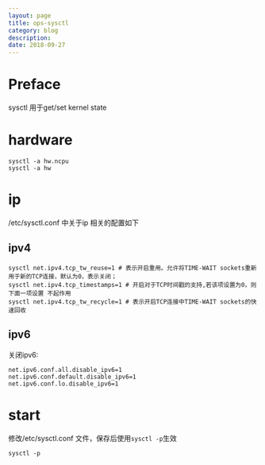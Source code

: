 ```yaml
---
layout: page
title: ops-sysctl
category: blog
description: 
date: 2018-09-27
---
```

# Preface

sysctl 用于get/set kernel state

# hardware

	sysctl -a hw.ncpu
	sysctl -a hw

# ip
/etc/sysctl.conf 中关于ip 相关的配置如下

## ipv4

	sysctl net.ipv4.tcp_tw_reuse=1 # 表示开启重用。允许将TIME-WAIT sockets重新用于新的TCP连接，默认为0，表示关闭；
	sysctl net.ipv4.tcp_timestamps=1 # 开启对于TCP时间戳的支持,若该项设置为0，则下面一项设置 不起作用
	sysctl net.ipv4.tcp_tw_recycle=1 # 表示开启TCP连接中TIME-WAIT sockets的快速回收

## ipv6
关闭ipv6:

    net.ipv6.conf.all.disable_ipv6=1
    net.ipv6.conf.default.disable_ipv6=1
    net.ipv6.conf.lo.disable_ipv6=1

# start
修改/etc/sysctl.conf 文件，保存后使用`sysctl -p`生效

	sysctl -p